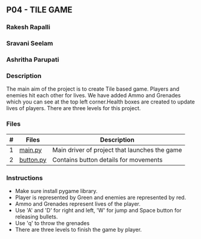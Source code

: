 ## P04 - TILE GAME

### Rakesh Rapalli
### Sravani Seelam
### Ashritha Parupati

### Description

The main aim of the project is to create Tile based game. Players and enemies hit each other for lives. We have added Ammo and Grenades which you can see at the top left corner.Health boxes are created to update lives of players. There are three levels for this project.


### Files

|  #  | Files | Description                     |
|:---:| ----- | ------------------------------- |
|  1  | [main.py](https://github.com/RakeshRapalli6/5443-2D-Rakesh/blob/main/Assignments/P04/main.py) | Main driver of project that launches the game |
|  2  | [button.py](https://github.com/RakeshRapalli6/5443-2D-Rakesh/blob/main/Assignments/P04/button.py) | Contains button details for movements |

### Instructions

- Make sure install pygame library.
- Player is represented by Green and enemies are represented by red.
- Ammo and Grenades represent lives of the player.
- Use 'A' and 'D' for right and left, 'W' for jump and Space button for releasing bullets.
- Use 'q' to throw the grenades
- There are three levels to finish the game by player.
